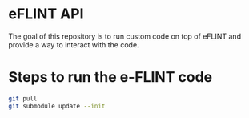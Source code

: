 # eFLINT API

The goal of this repository is to run custom code on top of eFLINT and provide a way to interact with the code.

# Steps to run the e-FLINT code

```bash
git pull
git submodule update --init
```